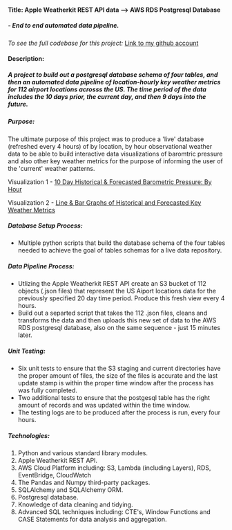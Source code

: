 #### Title: Apple Weatherkit REST API data --> AWS RDS Postgresql Database

##### - End to end automated data pipeline.

*To see the full codebase for this project:*
[Link to my github account](https://github.com/dcremas/awk_aws_pipeline)

#### Description:

##### A project to build out a postgresql database schema of four tables, and then an automated data pipeline of location-hourly key weather metrics for 112 airport locations acrosss the US.  The time period of the data includes the 10 days prior, the current day, and then 9 days into the future. 

##### Purpose:

The ultimate purpose of this project was to produce a 'live' database (refreshed every 4 hours) of by location, by hour observational weather data to be able to build interactive data visualizations of  baromtric pressure and also other key weather metrics for the purpose of informing the user of the 'current' weather patterns.

Visualization 1 -  [10 Day Historical & Forecasted Barometric Pressure: By Hour](https://barometric-db-d6198310737a.herokuapp.com/app)

Visualization 2 - [Line & Bar Graphs of Historical and Forecasted Key Weather Metrics](https://weather-metrics-2ed99c67b7de.herokuapp.com/app)

##### Database Setup Process:

- Multiple python scripts that build the database schema of the four tables needed to achieve the goal of tables schemas for a live data repository.

##### Data Pipeline Process:

- Utlizing the Apple Weatherkit REST API create an S3 bucket of 112 objects (.json files) that represent the US Aiport locations data for the previously specified 20 day time period.  Produce this fresh view every 4 hours.
- Build out a separted script that takes the 112 .json files, cleans and transforms the data and then uploads this new set of data to the AWS RDS postgresql database, also on the same sequence - just 15 minutes later.

##### Unit Testing:

- Six unit tests to ensure that the S3 staging and current directories have the proper amount of files, the size of the files is accurate and the last update stamp is within the proper time window after the process has was fully completed.
- Two additional tests to ensure that the postgesql table has the right amount of records and was updated within the time window.
- The testing logs are to be produced after the process is run, every four hours.

##### Technologies:

1. Python and various standard library modules.
2. Apple Weatherkit REST API.
3. AWS Cloud Platform including: S3, Lambda (including Layers), RDS, EventBridge, CloudWatch
4. The Pandas and Numpy third-party packages.
5. SQLAlchemy and SQLAlchemy ORM.
6. Postgresql database.
7. Knowledge of data cleaning and tidying.
8. Advanced SQL techniques including: CTE's, Window Functions and CASE Statements for data analysis and aggregation.

